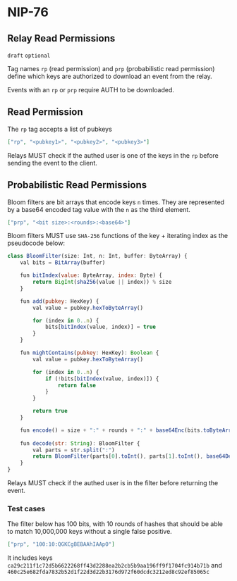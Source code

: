 NIP-76
======

Relay Read Permissions
----------------------

`draft` `optional`

Tag names `rp` (read permission) and `prp` (probabilistic read permission) define which keys are authorized to download an event from the relay. 

Events with an `rp` or `prp` require AUTH to be downloaded.

## Read Permission

The `rp` tag accepts a list of pubkeys 

```json
["rp", "<pubkey1>", "<pubkey2>", "<pubkey3>"]
```

Relays MUST check if the authed user is one of the keys in the `rp` before sending the event to the client.

## Probabilistic Read Permissions

Bloom filters are bit arrays that encode keys `n` times. They are represented by a base64 encoded tag value with the `n` as the third element. 

```json
["prp", "<bit size>:<rounds>:<base64>"]
```

Bloom filters MUST use `SHA-256` functions of the key + iterating index as the pseudocode below: 

```js
class BloomFilter(size: Int, n: Int, buffer: ByteArray) {
    val bits = BitArray(buffer)

    fun bitIndex(value: ByteArray, index: Byte) {
        return BigInt(sha256(value || index)) % size
    }

    fun add(pubkey: HexKey) {
        val value = pubkey.hexToByteArray()

        for (index in 0..n) {
            bits[bitIndex(value, index)] = true 
        }
    }

    fun mightContains(pubkey: HexKey): Boolean {
        val value = pubkey.hexToByteArray()

        for (index in 0..n) {
            if (!bits[bitIndex(value, index)]) {
                return false
            }
        }

        return true
    }

    fun encode() = size + ":" + rounds + ":" + base64Enc(bits.toByteArray()) // base64 might include extra 0 bits to fill the last byte
    
    fun decode(str: String): BloomFilter {
        val parts = str.split(":")
        return BloomFilter(parts[0].toInt(), parts[1].toInt(), base64Decode(bits.toByteArray()))
    }
}
```

Relays MUST check if the authed user is in the filter before returning the event.

### Test cases

The filter below has 100 bits, with 10 rounds of hashes that should be able to match 10,000,000 keys without a single false positive.

```json
["prp", "100:10:QGKCgBEBAAhIAApO"]
```

It includes keys `ca29c211f1c72d5b6622268ff43d2288ea2b2cb5b9aa196ff9f1704fc914b71b` and `460c25e682fda7832b52d1f22d3d22b3176d972f60dcdc3212ed8c92ef85065c`

